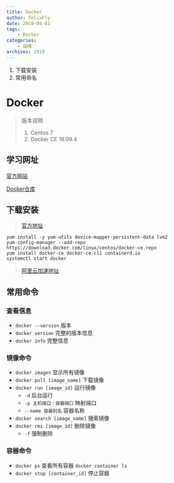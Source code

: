 ```yaml
---
title: Docker
author: FelixFly
date: 2019-04-01
tags:
    - Docker
categories: 
    - 运维
archives: 2019
---
```


1. 下载安装
2. 常用命名

<!-- more -->

# Docker

> 版本说明
>
> 1. Centos 7
> 2. Docker CE 18.09.4

## 学习网址

[官方网站](https://www.docker.com)

[Docker仓库](https://hub.docker.com/)

## 下载安装

> [官方地址](https://docs.docker.com/install/linux/docker-ce/centos/)

```shell
yum install -y yum-utils device-mapper-persistent-data lvm2
yum-config-manager --add-repo https://download.docker.com/linux/centos/docker-ce.repo
yum install docker-ce docker-ce-cli containerd.io
systemctl start docker
```

> [阿里云加速地址](<https://cr.console.aliyun.com/cn-hangzhou/instances/mirrors>)

## 常用命令

### 查看信息

* `docker --version` 版本 
* `docker version` 完整的版本信息
* `docker info` 完整信息

### 镜像命令

* `docker images` 显示所有镜像
* `docker pull [image_name]` 下载镜像
* `docker run [image_id]`  运行镜像
  * `-d` 后台运行
  * `-p 主机端口：容器端口` 映射端口
  * `--name 容器别名` 容器名称
* `docker search [image_name]` 搜索镜像
* `docker rmi [image_id]`  删除镜像
  * `-f` 强制删除

### 容器命令

* `docker ps` 查看所有容器 `docker container ls`
* `docker stop [container_id]` 停止容器